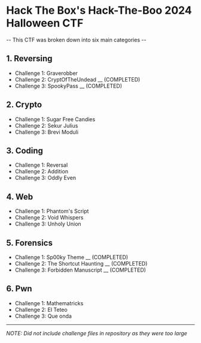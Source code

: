 # Hack The Box's Hack-The-Boo 2024 Halloween CTF

-- This CTF was broken down into six main categories --

## 1. Reversing

- Challenge 1: Graverobber
- Challenge 2: CryptOfTheUndead __ (COMPLETED)
- Challenge 3: SpookyPass __ (COMPLETED)

## 2. Crypto

- Challenge 1: Sugar Free Candies
- Challenge 2: Sekur Julius
- Challenge 3: Brevi Moduli

## 3. Coding

- Challenge 1: Reversal
- Challenge 2: Addition
- Challenge 3: Oddly Even

## 4. Web

- Challenge 1: Phantom's Script
- Challenge 2: Void Whispers
- Challenge 3: Unholy Union

## 5. Forensics

- Challenge 1: Sp00ky Theme __ (COMPLETED)
- Challenge 2: The Shortcut Haunting __ (COMPLETED)
- Challenge 3: Forbidden Manuscript __ (COMPLETED)

## 6. Pwn

- Challenge 1: Mathematricks
- Challenge 2: El Teteo
- Challenge 3: Que onda




---------------------------
*NOTE: Did not include challenge files in repository as they were too large*



